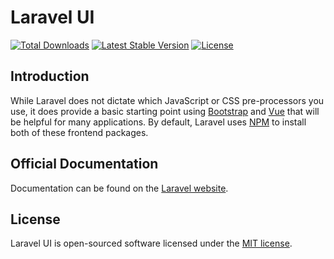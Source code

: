 # Laravel UI

<a href="https://packagist.org/packages/laravel/ui"><img src="https://poser.pugx.org/laravel/ui/d/total.svg" alt="Total Downloads"></a>
<a href="https://packagist.org/packages/laravel/ui"><img src="https://poser.pugx.org/laravel/ui/v/stable.svg" alt="Latest Stable Version"></a>
<a href="https://packagist.org/packages/laravel/ui"><img src="https://poser.pugx.org/laravel/ui/license.svg" alt="License"></a>

## Introduction

While Laravel does not dictate which JavaScript or CSS pre-processors you use, it does provide a basic starting point using [Bootstrap](https://getbootstrap.com/) and [Vue](https://vuejs.org/) that will be helpful for many applications. By default, Laravel uses [NPM](https://www.npmjs.org/) to install both of these frontend packages.

## Official Documentation

Documentation can be found on the [Laravel website](https://laravel.com/docs/frontend).

## License

Laravel UI is open-sourced software licensed under the [MIT license](https://opensource.org/licenses/MIT).
